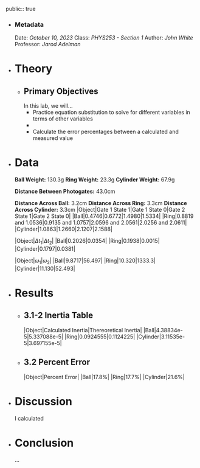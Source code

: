 public:: true

- ### Metadata
  Date: *October 10, 2023*
  Class: *PHYS253 - Section 1*
  Author: *John White*
  Professor: *Jarod Adelman*
- # Theory
	- ## Primary Objectives
	  In this lab, we will...
	  * Practice equation substitution to solve for different variables in terms of other variables
	  * 
	  * Calculate the error percentages between a calculated and measured value
- # Data
  **Ball Weight:** 130.3g
  **Ring Weight:** 23.3g
  **Cylinder Weight:** 67.9g
  
  **Distance Between Photogates:** 43.0cm
  
  **Distance Across Ball:** 3.2cm
  **Distance Across Ring:** 3.3cm
  **Distance Across Cylinder:** 3.3cm
  |Object|Gate 1 State 1|Gate 1 State 0|Gate 2 State 1|Gate 2 State 0|
  |Ball|0.4746|0.6772|1.4980|1.5334|
  |Ring|0.8819 and 1.0536|0.9135 and 1.0757|2.0596 and 2.0561|2.0256 and 2.0611|
  |Cylinder|1.0863|1.2660|2.1207|2.1588|
  
  |Object|$\Delta t_1$|$\Delta t_2$|
  |Ball|0.2026|0.0354|
  |Ring|0.1938|0.0015|
  |Cylinder|0.1797|0.0381|
  
  |Object|$\omega_1$|$\omega_2$|
  |Ball|9.8717|56.497|
  |Ring|10.320|1333.3|
  |Cylinder|11.130|52.493|
- # Results
	- ## 3.1-2 Inertia Table
	  |Object|Calculated Inertia|Thereoretical Inertia|
	  |Ball|4.38834e-5|5.337088e-5|
	  |Ring|0.0924555|0.1124225|
	  |Cylinder|3.11535e-5|3.697155e-5|
	- ## 3.2 Percent Error
	  |Object|Percent Error|
	  |Ball|17.8%|
	  |Ring|17.7%|
	  |Cylinder|21.6%|
- # Discussion
  I calculated
- # Conclusion
  ...